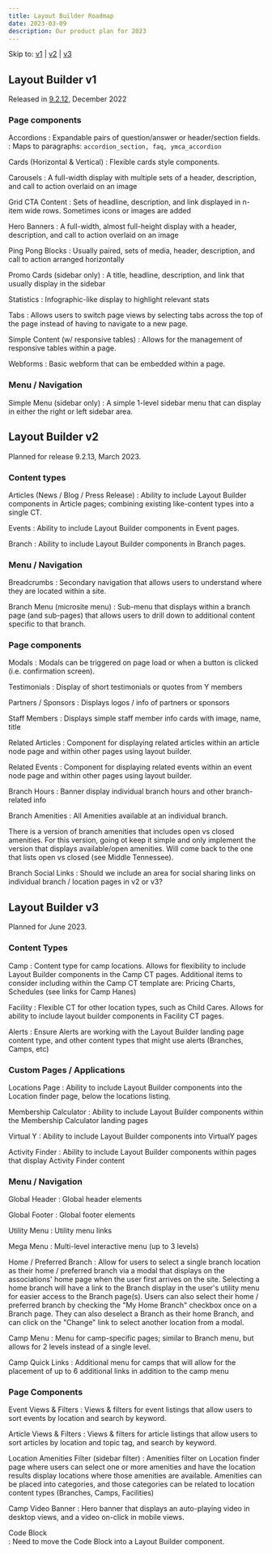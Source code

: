 ```yaml
---
title: Layout Builder Roadmap
date: 2023-03-09
description: Our product plan for 2023
---
```


Skip to: [v1](#layout-builder-v1) | [v2](#layout-builder-v2) | [v3](#layout-builder-v3)

## Layout Builder v1
Released in [9.2.12](https://github.com/YCloudYUSA/yusaopeny/releases/tag/9.2.12), December 2022

### Page components

Accordions
: Expandable pairs of question/answer or header/section fields.
: Maps to paragraphs: `accordion_section, faq, ymca_accordion`

Cards (Horizontal & Vertical)
: Flexible cards style components.

Carousels 
: A full-width display with multiple sets of a header, description, and call to action overlaid on an image

Grid CTA Content
: Sets of headline, description, and link displayed in n-item wide rows. Sometimes icons or images are added

Hero Banners
: A full-width, almost full-height display with a header, description, and call to action overlaid on an image

Ping Pong Blocks
: Usually paired, sets of media, header, description, and call to action arranged horizontally

Promo Cards (sidebar only)
: A title, headline, description, and link that usually display in the sidebar

Statistics
: Infographic-like display to highlight relevant stats

Tabs
: Allows users to switch page views by selecting tabs across the top of the page instead of having to navigate to a new page.

Simple Content (w/ responsive tables)
: Allows for the management of responsive tables within a page.

Webforms
: Basic webform that can be embedded within a page.

### Menu / Navigation

Simple Menu (sidebar only)
: A simple 1-level sidebar menu that can display in either the right or left sidebar area.

## Layout Builder v2
Planned for release 9.2.13, March 2023.

### Content types

Articles (News / Blog / Press Release)
: Ability to include Layout Builder components in Article pages; combining existing like-content types into a single CT.

Events
: Ability to include Layout Builder components in Event pages.

Branch
: Ability to include Layout Builder components in Branch pages.

### Menu / Navigation

Breadcrumbs
: Secondary navigation that allows users to understand where they are located within a site.

Branch Menu (microsite menu)
: Sub-menu that displays within a branch page (and sub-pages) that allows users to drill down to additional content specific to that branch.

### Page components

Modals
: Modals can be triggered on page load or when a button is clicked (i.e. confirmation screen).

Testimonials
: Display of short testimonials or quotes from Y members

Partners / Sponsors
: Displays logos / info of partners or sponsors

Staff Members
: Displays simple staff member info cards with image, name, title

Related Articles
: Component for displaying related articles within an article node page and within other pages using layout builder.

Related Events
: Component for displaying related events within an event node page and within other pages using layout builder.

Branch Hours
: Banner display individual branch hours and other branch-related info

Branch Amenities
: All Amenities available at an individual branch. 
  
  There is a version of branch amenities that includes open vs closed amenities. For this version, going ot keep it simple and only implement the version that displays available/open amenities. Will come back to the one that lists open vs closed (see Middle Tennessee).

Branch Social Links
: Should we include an area for social sharing links on individual branch / location pages in v2 or v3?

## Layout Builder v3
Planned for June 2023.

### Content Types

Camp
: Content type for camp locations. Allows for flexibility to include Layout Builder components in the Camp CT pages. Additional items to consider including within the Camp CT template are: Pricing Charts, Schedules (see links for Camp Hanes)

Facility
: Flexible CT for other location types, such as Child Cares. Allows for ability to include layout builder components in Facility CT pages.

Alerts
: Ensure Alerts are working with the Layout Builder landing page content type, and other content types that might use alerts (Branches, Camps, etc)

### Custom Pages / Applications

Locations Page
: Ability to include Layout Builder components into the Location finder page, below the locations listing.

Membership Calculator
: Ability to include Layout Builder components within the Membership Calculator landing pages

Virtual Y
: Ability to include Layout Builder components into VirtualY pages

Activity Finder
: Ability to include Layout Builder components within pages that display Activity Finder content

### Menu / Navigation

Global Header
: Global header elements

Global Footer
: Global footer elements

Utility Menu
: Utility menu links

Mega Menu
: Multi-level interactive menu (up to 3 levels)

Home / Preferred Branch
: Allow for users to select a single branch location as their home / preferred branch via a modal that displays on the associations' home page when the user first arrives on the site. Selecting a home branch will have a link to the Branch display in the user's utility menu for easier access to the Branch page(s). Users can also select their home / preferred branch by checking the "My Home Branch" checkbox once on a Branch page. They can also deselect a Branch as their home Branch, and can click on the "Change" link to select another location from a modal.

Camp Menu
: Menu for camp-specific pages; similar to Branch menu, but allows for 2 levels instead of a single level.

Camp Quick Links
: Additional menu for camps that will allow for the placement of up to 6 additional links in addition to the camp menu


### Page Components

Event Views & Filters
: Views & filters for event listings that allow users to sort events by location and search by keyword.

Article Views & Filters
: Views & filters for article listings that allow users to sort articles by location and topic tag, and search by keyword.

Location Amenities Filter (sidebar filter)
: Amenities filter on Location finder page where users can select one or more amenities and have the location results display locations where those amenities are available. Amenities can be placed into categories, and those categories can be related to location content types (Branches, Camps, Facilities)

Camp Video Banner
: Hero banner that displays an auto-playing video in desktop views, and a video on-click in mobile views.

Code Block	
: Need to move the Code Block into a Layout Builder component.